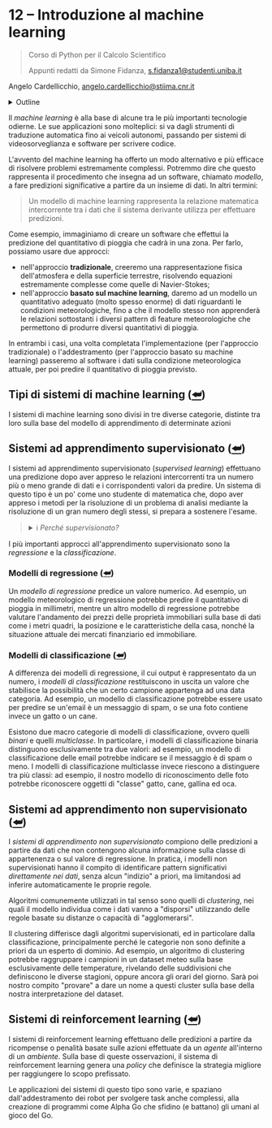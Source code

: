 <a name="top"></a>

# 12 – Introduzione al machine learning

> Corso di Python per il Calcolo Scientifico
>
> Appunti redatti da Simone Fidanza, s.fidanza1@studenti.uniba.it

Angelo Cardellicchio, angelo.cardellicchio@stiima.cnr.it

<details>
<summary>Outline</summary>

<!-- TOC -->

1. [12 – Introduzione al machine learning](#12--introduzione-al-machine-learning)
   1. [Tipi di sistemi di machine learning (⮨)](#tipi-di-sistemi-di-machine-learning-)
   2. [Sistemi ad apprendimento supervisionato (⮨)](#sistemi-ad-apprendimento-supervisionato-)
      1. [Modelli di regressione (⮨)](#modelli-di-regressione-)
      2. [Modelli di classificazione (⮨)](#modelli-di-classificazione-)
   3. [Sistemi ad apprendimento non supervisionato (⮨)](#sistemi-ad-apprendimento-non-supervisionato-)
   4. [Sistemi di reinforcement learning (⮨)](#sistemi-di-reinforcement-learning-)

<!-- /TOC -->

</details>

Il _machine learning_ è alla base di alcune tra le più importanti tecnologie
odierne. Le sue applicazioni sono molteplici: si va dagli strumenti di
traduzione automatica fino ai veicoli autonomi, passando per sistemi di
videosorveglianza e software per scrivere codice.

L'avvento del machine learning ha offerto un modo alternativo e più efficace
di risolvere problemi estremamente complessi. Potremmo dire che questo
rappresenta il procedimento che insegna ad un software, chiamato _modello_, a
fare predizioni significative a partire da un insieme di dati. In altri termini:

> Un modello di machine learning rappresenta la relazione matematica
> intercorrente tra i dati che il sistema derivante utilizza per effettuare
> predizioni.

Come esempio, immaginiamo di creare un software che effettui la predizione del
quantitativo di pioggia che cadrà in una zona. Per farlo, possiamo usare due
approcci:

- nell'approccio **tradizionale**, creeremo una rappresentazione fisica
  dell'atmosfera e della superficie terrestre, risolvendo equazioni
  estremamente complesse come quelle di Navier-Stokes;
- nell'approccio **basato sul machine learning**, daremo ad un modello un
  quantitativo adeguato (molto spesso enorme) di dati riguardanti le
  condizioni meteorologiche, fino a che il modello stesso non apprenderà le
  relazioni sottostanti i diversi pattern di feature meteorologiche che
  permettono di produrre diversi quantitativi di pioggia.

In entrambi i casi, una volta completata l'implementazione (per l'approccio
tradizionale) o l'addestramento (per l'approccio basato su machine learning)
passeremo al software i dati sulla condizione meteorologica attuale, per poi
predire il quantitativo di pioggia previsto.

## Tipi di sistemi di machine learning ([⮨](#top))

I sistemi di machine learning sono divisi in tre diverse categorie, distinte
tra loro sulla base del modello di apprendimento di determinate azioni

## Sistemi ad apprendimento supervisionato ([⮨](#top))

I sistemi ad apprendimento supervisionato (_supervised learning_) effettuano
una predizione dopo aver appreso le relazioni intercorrenti tra un numero più
o meno grande di dati e i corrispondenti valori da predire. Un sistema di questo
tipo è un po' come uno studente di matematica che, dopo aver appreso i metodi
per la risoluzione di un problema di analisi mediante la risoluzione di un gran
numero degli stessi, si prepara a sostenere l'esame.

> <details>
> <summary>ℹ️ <em>Perché supervisionato?</em></summary>
>
> L'appellativo supervisionato deriva dal fatto che è (di solito) un esperto
> di dominio a fornire al sistema i dati con i risultati corretti.
>
> </details>

I più importanti approcci all'apprendimento supervisionato sono la
_regressione_ e la _classificazione_.

### Modelli di regressione ([⮨](#top))

Un _modello di regressione_ predice un valore numerico. Ad esempio, un modello
meteorologico di regressione potrebbe predire il quantitativo di pioggia in
millimetri, mentre un altro modello di regressione potrebbe valutare
l'andamento dei prezzi delle proprietà immobiliari sulla base di dati come i
metri quadri, la posizione e le caratteristiche della casa, nonché la
situazione attuale dei mercati finanziario ed immobiliare.

### Modelli di classificazione ([⮨](#top))

A differenza dei modelli di regressione, il cui output è rappresentato da un
numero, i _modelli di classificazione_ restituiscono in uscita un valore che
stabilisce la possibilità che un certo campione appartenga ad una data
categoria. Ad esempio, un modello di classificazione potrebbe essere usato per
predire se un'email è un messaggio di spam, o se una foto contiene invece un
gatto o un cane.

Esistono due macro categorie di modelli di classificazione, ovvero quelli
_binari_ e quelli _multiclasse_. In particolare, i modelli di classificazione
binaria distinguono esclusivamente tra due valori: ad esempio, un modello di
classificazione delle email potrebbe indicare se il messaggio è di spam o
meno. I modelli di classificazione multiclasse invece riescono a distinguere
tra più classi: ad esempio, il nostro modello di riconoscimento delle foto
potrebbe riconoscere oggetti di "classe" gatto, cane, gallina ed oca.

## Sistemi ad apprendimento non supervisionato ([⮨](#top))

I _sistemi di apprendimento non supervisionato_ compiono delle predizioni a
partire da dati che non contengono alcuna informazione sulla classe di
appartenenza o sul valore di regressione. In pratica, i modelli non
supervisionati hanno il compito di identificare pattern significativi
_direttamente nei dati_, senza alcun "indizio" a priori, ma limitandosi ad
inferire automaticamente le proprie regole.

Algoritmi comunemente utilizzati in tal senso sono quelli di _clustering_, nei
quali il modello individua come i dati vanno a "disporsi" utilizzando delle
regole basate su distanze o capacità di "agglomerarsi".

Il clustering differisce dagli algoritmi supervisionati, ed in particolare
dalla classificazione, principalmente perché le categorie non sono definite a
priori da un esperto di dominio. Ad esempio, un algoritmo di clustering
potrebbe raggruppare i campioni in un dataset meteo sulla base esclusivamente
delle temperature, rivelando delle suddivisioni che definiscono le diverse
stagioni, oppure ancora gli orari del giorno. Sarà poi nostro compito
"provare" a dare un nome a questi cluster sulla base della nostra
interpretazione del dataset.

## Sistemi di reinforcement learning ([⮨](#top))

I sistemi di reinforcement learning effettuano delle predizioni a partire da
ricompense o penalità basate sulle azioni effettuate da un _agente_
all'interno di un _ambiente_. Sulla base di queste osservazioni, il sistema di
reinforcement learning genera una _policy_ che definisce la strategia migliore
per raggiungere lo scopo prefissato.

Le applicazioni dei sistemi di questo tipo sono varie, e spaziano
dall'addestramento dei robot per svolgere task anche complessi, alla creazione
di programmi come Alpha Go che sfidino (e battano) gli umani al gioco del Go.
